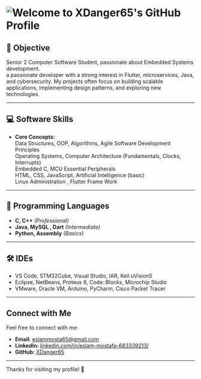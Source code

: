 # <img src="https://readme-typing-svg.demolab.com?font=Fira+Code&size=28&duration=3000&pause=1000&color=F75C7E&center=false&vCenter=false&width=500&lines=Welcome+to+XDanger65's+GitHub+Profile!;I'm+Eslam+Mostafa+%F0%9F%91%8B" alt="Welcome to XDanger65's GitHub Profile" />

## 🎯 Objective
Senior 2 Computer Software Student, passionate about Embedded Systems development.  
a passionate developer with a strong interest in Flutter, microservices, Java, and cybersecurity. My projects often focus on building scalable applications, implementing design patterns, and exploring new technologies.

---

## 💻 Software Skills
- **Core Concepts:**  
  Data Structures, OOP, Algorithms, Agile Software Development Principles  
  Operating Systems, Computer Architecture (Fundamentals, Clocks, Interrupts)  
  Embedded C, MCU Essential Peripherals  
  HTML, CSS, JavaScript, Artificial Intelligence (basic)  
  Linux Administration , Flutter Frame Work 

---

## 🚀 Programming Languages
- **C, C++** *(Professional)*  
- **Java, MySQL , Dart** *(Intermediate)*  
- **Python, Assembly** *(Basics)*

---

## 🛠️ IDEs
- VS Code, STM32Cube, Visual Studio, IAR, Keil uVision5  
- Eclipse, NetBeans, Proteus 8, Code::Blocks, Microchip Studio  
- VMware, Oracle VM, Arduino, PyCharm, Cisco Packet Tracer

---

## Connect with Me
Feel free to connect with me:
- **Email:** [eslammosta65@gmail.com](mailto:eslammosta65@gmail.com)
- **LinkedIn:** [linkedin.com/in/eslam-mostafa-683339213/](https://www.linkedin.com/in/eslam-mostafa-683339213/)
- **GitHub:** [XDanger65](https://github.com/XDanger65)

---

Thanks for visiting my profile! 🚀
